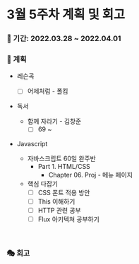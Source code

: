 # 3월 5주차 계획 및 회고

### 📆 기간: 2022.03.28 ~ 2022.04.01

### 📑 계획

- 레슨곡

  - [ ] 어제처럼 - 폴킴
- 독서
  - 함께 자라기 - 김창준
    - [ ] 69 ~
- Javascript
  - 자바스크립트 60일 완주반
    - Part 1. HTML/CSS
      - Chapter 06. Proj - 메뉴 페이지
  - 핵심 다잡기
    - [ ] CSS 폰트 적용 방안
    - [ ] This 이해하기
    - [ ] HTTP 관련 공부
    - [ ] Flux 아키텍쳐 공부하기

<br/>

### 🎭 회고

